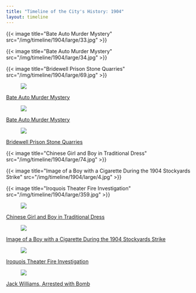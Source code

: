 ```yaml
---
title: "Timeline of the City's History: 1904"
layout: timeline
---
```


{{< image title="Bate Auto Murder Mystery" src="/img/timeline/1904/large/33.jpg" >}}

{{< image title="Bate Auto Murder Mystery" src="/img/timeline/1904/large/34.jpg" >}}

{{< image title="Bridewell Prison Stone Quarries" src="/img/timeline/1904/large/69.jpg" >}}
<div class="tile is-ancestor">
  <div class="tile is-parent">
    <article class="tile is-child box">
        <a href="/historical/timeline/1904/33" title="Bate Auto Murder Mystery">
            <figure class="image is-128x128">
                <img src="/img/timeline/1904/small/33.jpg">
            </figure>
            <div class="content">
                <p>Bate Auto Murder Mystery</p>
            </div>
        </a>
    </article>
  </div>
  <div class="tile is-parent">
    <article class="tile is-child box">
        <a href="/historical/timeline/1904/34" title="Bate Auto Murder Mystery">
            <figure class="image is-128x128">
                <img src="/img/timeline/1904/small/34.jpg">
            </figure>
            <div class="content">
                <p>Bate Auto Murder Mystery</p>
            </div>    
        </a>
    </article>
  </div>
  <div class="tile is-parent">
    <article class="tile is-child box">
        <a href="/historical/timeline/1904/69" title="Bridewell Prison Stone Quarries">
            <figure class="image is-128x128">
                <img src="/img/timeline/1904/small/69.jpg">
            </figure>
            <div class="content">
                <p>Bridewell Prison Stone Quarries</p>
            </div>  
        </a>  
    </article>
  </div>
</div>
{{< image title="Chinese Girl and Boy in Traditional Dress" src="/img/timeline/1904/large/74.jpg" >}}

{{< image title="Image of a Boy with a Cigarette During the 1904 Stockyards Strike" src="/img/timeline/1904/large/4.jpg" >}}

{{< image title="Iroquois Theater Fire Investigation" src="/img/timeline/1904/large/359.jpg" >}}
<div class="tile is-ancestor">
  <div class="tile is-parent">
    <article class="tile is-child box">
        <a href="/historical/timeline/1904/74" title="Chinese Girl and Boy in Traditional Dress">
            <figure class="image is-128x128">
                <img src="/img/timeline/1904/small/74.jpg">
            </figure>
            <div class="content">
                <p>Chinese Girl and Boy in Traditional Dress</p>
            </div>
        </a>
    </article>
  </div>
  <div class="tile is-parent">
    <article class="tile is-child box">
        <a href="/historical/timeline/1904/4" title="Image of a Boy with a Cigarette During the 1904 Stockyards Strike">
            <figure class="image is-128x128">
                <img src="/img/timeline/1904/small/4.jpg">
            </figure>
            <div class="content">
                <p>Image of a Boy with a Cigarette During the 1904 Stockyards Strike</p>
            </div>    
        </a>
    </article>
  </div>
  <div class="tile is-parent">
    <article class="tile is-child box">
        <a href="/historical/timeline/1904/359" title="Iroquois Theater Fire Investigation">
            <figure class="image is-128x128">
                <img src="/img/timeline/1904/small/359.jpg">
            </figure>
            <div class="content">
                <p>Iroquois Theater Fire Investigation</p>
            </div>  
        </a>  
    </article>
  </div>
</div>

<div class="tile is-ancestor">
  <div class="tile is-parent">
    <article class="tile is-child box">
        <a href="/historical/timeline/1904/42" title="Jack Williams, Arrested with Bomb">
            <figure class="image is-128x128">
                <img src="/img/timeline/1904/small/42.jpg">
            </figure>
            <div class="content">
                <p>Jack Williams, Arrested with Bomb</p>
            </div>
        </a>
    </article>
  </div>
</div>